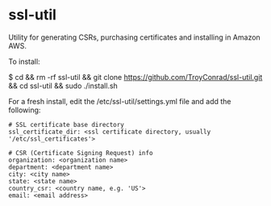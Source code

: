 # ssl-util
Utility for generating CSRs, purchasing certificates and installing in Amazon AWS.

To install:

$ cd && rm -rf ssl-util && git clone https://github.com/TroyConrad/ssl-util.git && cd ssl-util && sudo ./install.sh

For a fresh install, edit the /etc/ssl-util/settings.yml file and add the following:

```
# SSL certificate base directory
ssl_certificate_dir: <ssl certificate directory, usually '/etc/ssl_certificates'>

# CSR (Certificate Signing Request) info
organization: <organization name>
department: <department name>
city: <city name>
state: <state name>
country_csr: <country name, e.g. 'US'>
email: <email address>
```
